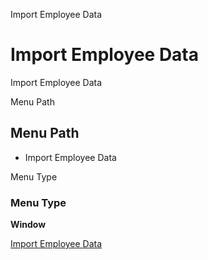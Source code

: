 
Import Employee Data
# Import Employee Data


Import Employee Data

Menu Path
## Menu Path



- Import Employee Data

Menu Type
### Menu Type

**Window**


[Import Employee Data](functional-guide/window/window-import-employee-data.md)